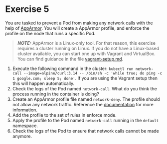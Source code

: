 # Exercise 5

You are tasked to prevent a Pod from making any network calls with the help of [AppArmor](https://apparmor.net/). You will create a AppArmor profile, and enforce the profile on the node that runs a specific Pod.

> **_NOTE:_** AppArmor is a Linux-only tool. For that reason, this exercise requires a cluster running on Linux. If you do not have a Linux-based cluster available, you can start one up with Vagrant and VirtualBox. You can find guidance in the file [vagrant-setup.md](../vagrant-setup.md).

1. Execute the following command in the cluster: `kubectl run network-call --image=alpine/curl:3.14 -- /bin/sh -c 'while true; do ping -c 1 google.com; sleep 5; done'`. If you are using the Vagrant setup then this will happen automatically.
2. Check the logs of the Pod named `network-call`. What do you think the process running in the container is doing?
3. Create an AppArmor profile file named `network-deny`. The profile should not allow any network traffic. Reference the [documentation](https://gitlab.com/apparmor/apparmor/-/wikis/QuickProfileLanguage) for more information.
4. Add the profile to the set of rules in enforce mode.
5. Apply the profile to the Pod named `network-call` running in the `default` namespace.
6. Check the logs of the Pod to ensure that network calls cannot be made anymore.